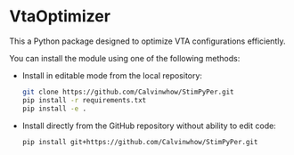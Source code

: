# VtaOptimizer
This a Python package designed to optimize VTA configurations efficiently.

You can install the module using one of the following methods:

- Install in editable mode from the local repository:
    ```bash
    git clone https://github.com/Calvinwhow/StimPyPer.git
    pip install -r requirements.txt
    pip install -e .
    ```

- Install directly from the GitHub repository without ability to edit code:
    ```bash
    pip install git+https://github.com/Calvinwhow/StimPyPer.git
    ```
